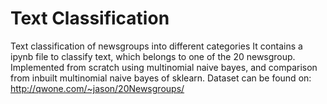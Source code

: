 # Text Classification
Text classification of newsgroups into different categories
It contains a ipynb file to classify text, which belongs to one of the 20 newsgroup. 
Implemented from scratch using multinomial naive bayes, and comparison from inbuilt multinomial naive bayes of sklearn.
Dataset can be found on: http://qwone.com/~jason/20Newsgroups/
